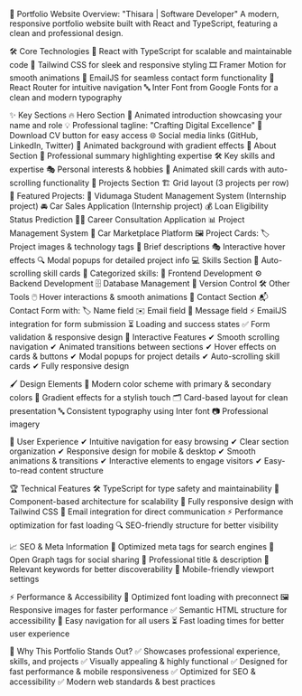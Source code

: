 🚀 Portfolio Website Overview: "Thisara | Software Developer"
A modern, responsive portfolio website built with React and TypeScript, featuring a clean and professional design.

🛠 Core Technologies
🔹 React with TypeScript for scalable and maintainable code
🎨 Tailwind CSS for sleek and responsive styling
🎞 Framer Motion for smooth animations
📧 EmailJS for seamless contact form functionality
🔗 React Router for intuitive navigation
🔤 Inter Font from Google Fonts for a clean and modern typography

✨ Key Sections
🔥 Hero Section
🎤 Animated introduction showcasing your name and role
💡 Professional tagline: "Crafting Digital Excellence"
📄 Download CV button for easy access
🌐 Social media links (GitHub, LinkedIn, Twitter)
🌈 Animated background with gradient effects
👤 About Section
📝 Professional summary highlighting expertise
🛠 Key skills and expertise
🎭 Personal interests & hobbies
🎯 Animated skill cards with auto-scrolling functionality
📂 Projects Section
🏗 Grid layout (3 projects per row)
🚀 Featured Projects:
🏫 Vidumaga Student Management System (Internship project)
🚘 Car Sales Application (Internship project)
💰 Loan Eligibility Status Prediction
👨‍💼 Career Consultation Application
📊 Project Management System
🚗 Car Marketplace Platform
🖼 Project Cards:
🏷 Project images & technology tags
📜 Brief descriptions
🎭 Interactive hover effects
🔍 Modal popups for detailed project info
💻 Skills Section
🔄 Auto-scrolling skill cards
📌 Categorized skills:
🎨 Frontend Development
⚙ Backend Development
🗄 Database Management
🔄 Version Control
🛠 Other Tools
🖱 Hover interactions & smooth animations
📩 Contact Section
📬 Contact Form with:
🏷 Name field
✉ Email field
📝 Message field
⚡ EmailJS integration for form submission
⏳ Loading and success states
✅ Form validation & responsive design
🎨 Interactive Features
✔ Smooth scrolling navigation
✔ Animated transitions between sections
✔ Hover effects on cards & buttons
✔ Modal popups for project details
✔ Auto-scrolling skill cards
✔ Fully responsive design

🖌 Design Elements
🎨 Modern color scheme with primary & secondary colors
🌈 Gradient effects for a stylish touch
🗂 Card-based layout for clean presentation
🔤 Consistent typography using Inter font
📷 Professional imagery

🌟 User Experience
✔ Intuitive navigation for easy browsing
✔ Clear section organization
✔ Responsive design for mobile & desktop
✔ Smooth animations & transitions
✔ Interactive elements to engage visitors
✔ Easy-to-read content structure

🏆 Technical Features
🛠 TypeScript for type safety and maintainability
🔗 Component-based architecture for scalability
📱 Fully responsive design with Tailwind CSS
📧 Email integration for direct communication
⚡ Performance optimization for fast loading
🔍 SEO-friendly structure for better visibility

📈 SEO & Meta Information
🔹 Optimized meta tags for search engines
🔹 Open Graph tags for social sharing
🔹 Professional title & description
🔹 Relevant keywords for better discoverability
🔹 Mobile-friendly viewport settings

⚡ Performance & Accessibility
🚀 Optimized font loading with preconnect
🖼 Responsive images for faster performance
✅ Semantic HTML structure for accessibility
🔗 Easy navigation for all users
⏳ Fast loading times for better user experience

🎯 Why This Portfolio Stands Out?
✅ Showcases professional experience, skills, and projects
✅ Visually appealing & highly functional
✅ Designed for fast performance & mobile responsiveness
✅ Optimized for SEO & accessibility
✅ Modern web standards & best practices

